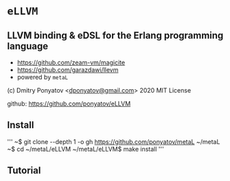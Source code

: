 #  `eLLVM`
## LLVM binding & eDSL for the Erlang programming language

* https://github.com/zeam-vm/magicite
* https://github.com/garazdawi/llevm
* powered by `metaL`

(c) Dmitry Ponyatov <<dponyatov@gmail.com>> 2020 MIT License

github: https://github.com/ponyatov/eLLVM

## Install

'''
	~$ git clone --depth 1 -o gh https://github.com/ponyatov/metaL ~/metaL
	~$ cd ~/metaL/eLLVM
	~/metaL/eLLVM$ make install
'''

## Tutorial

